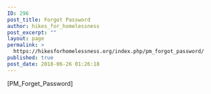```yaml
---
ID: 296
post_title: Forgot Password
author: hikes_for_homelessness
post_excerpt: ""
layout: page
permalink: >
  https://hikesforhomelessness.org/index.php/pm_forgot_password/
published: true
post_date: 2018-06-26 01:26:18
---
```

[PM_Forget_Password]